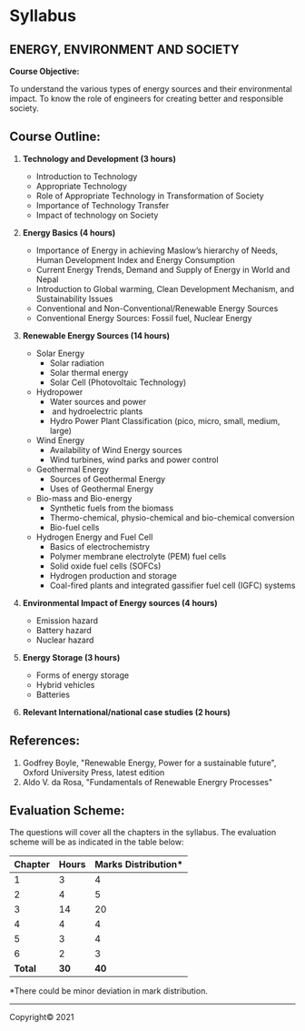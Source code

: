# Syllabus

## **ENERGY,  ENVIRONMENT AND SOCIETY**

**Course Objective:**

To understand the various types of energy sources and their environmental impact. To know the role of engineers for creating better and responsible society.

## **Course Outline:**

1. **Technology  and Development (3  hours)**
    * Introduction to  Technology
    * Appropriate Technology
    * Role of Appropriate  Technology in Transformation of Society
    * Importance of  Technology Transfer
    * Impact of technology  on Society

2. **Energy  Basics (4  hours)**
    * Importance of Energy  in achieving Maslow&rsquo;s hierarchy of Needs, Human Development Index and Energy  Consumption
    * Current Energy Trends,  Demand and Supply of Energy in World and Nepal
    * Introduction to Global  warming, Clean Development Mechanism, and Sustainability Issues
    * Conventional and  Non-Conventional/Renewable Energy Sources
    * Conventional Energy  Sources: Fossil fuel, Nuclear Energy

3. **Renewable  Energy Sources (14  hours)**
    * Solar Energy
        * Solar radiation
        * Solar thermal energy
        * Solar Cell  (Photovoltaic Technology)
    * Hydropower
        * Water sources and  power
        * &nbsp;and  hydroelectric plants
        * Hydro Power Plant  Classification (pico, micro, small, medium, large)
    * Wind Energy
        * Availability of Wind  Energy sources
        * Wind turbines, wind  parks and power control
    * Geothermal Energy
        * Sources of Geothermal  Energy
        * Uses of Geothermal  Energy
    * Bio-mass and  Bio-energy
        * Synthetic fuels from  the biomass
        * Thermo-chemical,  physio-chemical and bio-chemical conversion
        * Bio-fuel cells
    * Hydrogen Energy and  Fuel Cell
        * Basics of  electrochemistry
        * Polymer membrane  electrolyte (PEM) fuel cells
        * Solid oxide fuel cells  (SOFCs)
        * Hydrogen production  and storage
        * Coal-fired plants and  integrated gassifier fuel cell (IGFC) systems

4. **Environmental  Impact of Energy sources (4  hours)**
    * Emission hazard
    * Battery hazard
    * Nuclear hazard

5. **Energy  Storage (3  hours)**
    * Forms of energy  storage
    * Hybrid vehicles
    * Batteries

6. **Relevant  International/national case studies (2  hours)**

## **References:**

1. Godfrey Boyle,  "Renewable Energy, Power for a sustainable future", Oxford University  Press, latest edition
2. Aldo V. da Rosa,  "Fundamentals of Renewable Energry Processes"

## **Evaluation Scheme:**

The  questions will cover all the chapters in the syllabus. The evaluation scheme  will be as indicated in the table below:

| Chapter | Hours | Marks Distribution\* |
|---|---|---|
| 1 | 3 | 4 |
| 2 | 4 | 5 |
| 3 | 14 | 20 |
| 4 | 4 | 4 |
| 5 | 3 | 4 |
| 6 | 2 | 3 |
| **Total** | **30** | **40** |

\*There  could be minor deviation in mark distribution.

***

Copyright&copy; 2021